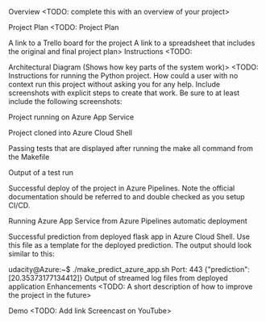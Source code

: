 Overview
<TODO: complete this with an overview of your project>

Project Plan
<TODO: Project Plan

A link to a Trello board for the project
A link to a spreadsheet that includes the original and final project plan>
Instructions
<TODO:

Architectural Diagram (Shows how key parts of the system work)>
<TODO: Instructions for running the Python project. How could a user with no context run this project without asking you for any help. Include screenshots with explicit steps to create that work. Be sure to at least include the following screenshots:

Project running on Azure App Service

Project cloned into Azure Cloud Shell

Passing tests that are displayed after running the make all command from the Makefile

Output of a test run

Successful deploy of the project in Azure Pipelines. Note the official documentation should be referred to and double checked as you setup CI/CD.

Running Azure App Service from Azure Pipelines automatic deployment

Successful prediction from deployed flask app in Azure Cloud Shell. Use this file as a template for the deployed prediction. The output should look similar to this:

udacity@Azure:~$ ./make_predict_azure_app.sh
Port: 443
{"prediction":[20.35373177134412]}
Output of streamed log files from deployed application
Enhancements
<TODO: A short description of how to improve the project in the future>

Demo
<TODO: Add link Screencast on YouTube>

